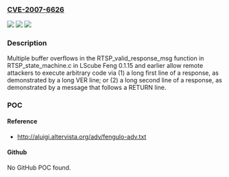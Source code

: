 ### [CVE-2007-6626](https://cve.mitre.org/cgi-bin/cvename.cgi?name=CVE-2007-6626)
![](https://img.shields.io/static/v1?label=Product&message=n%2Fa&color=blue)
![](https://img.shields.io/static/v1?label=Version&message=n%2Fa&color=blue)
![](https://img.shields.io/static/v1?label=Vulnerability&message=n%2Fa&color=brighgreen)

### Description

Multiple buffer overflows in the RTSP_valid_response_msg function in RTSP_state_machine.c in LScube Feng 0.1.15 and earlier allow remote attackers to execute arbitrary code via (1) a long first line of a response, as demonstrated by a long VER line; or (2) a long second line of a response, as demonstrated by a message that follows a RETURN line.

### POC

#### Reference
- http://aluigi.altervista.org/adv/fengulo-adv.txt

#### Github
No GitHub POC found.

